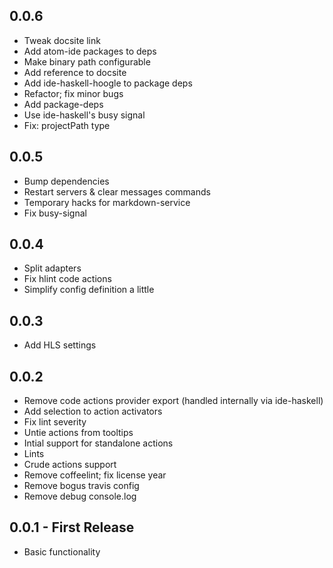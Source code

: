 ## 0.0.6

-   Tweak docsite link
-   Add atom-ide packages to deps
-   Make binary path configurable
-   Add reference to docsite
-   Add ide-haskell-hoogle to package deps
-   Refactor; fix minor bugs
-   Add package-deps
-   Use ide-haskell's busy signal
-   Fix: projectPath type

## 0.0.5

-   Bump dependencies
-   Restart servers & clear messages commands
-   Temporary hacks for markdown-service
-   Fix busy-signal

## 0.0.4

-   Split adapters
-   Fix hlint code actions
-   Simplify config definition a little

## 0.0.3

-   Add HLS settings

## 0.0.2

-   Remove code actions provider export (handled internally via ide-haskell)
-   Add selection to action activators
-   Fix lint severity
-   Untie actions from tooltips
-   Intial support for standalone actions
-   Lints
-   Crude actions support
-   Remove coffeelint; fix license year
-   Remove bogus travis config
-   Remove debug console.log

## 0.0.1 - First Release

-   Basic functionality
